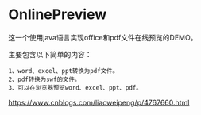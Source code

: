 # OnlinePreview
这一个使用java语言实现office和pdf文件在线预览的DEMO。

主要包含以下简单的内容：	

	1、word、excel、ppt转换为pdf文件。
	2、pdf转换为swf的文件。
	3、可以在浏览器预览word、excel、ppt、pdf。
	
https://www.cnblogs.com/liaoweipeng/p/4767660.html
